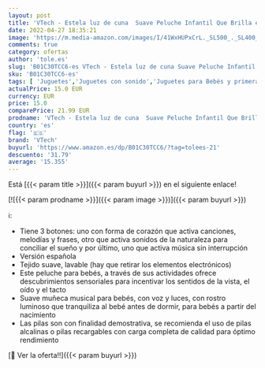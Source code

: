```yaml
---
layout: post
title: 'VTech - Estela luz de cuna  Suave Peluche Infantil Que Brilla en la Oscuridad para calmar y relajar al bebé a la Hora de conciliar el sueño  más de 70 Canciones  Sonidos y tiernas melodías'
date: 2022-04-27 18:35:21
image: 'https://m.media-amazon.com/images/I/41WxHUPxCrL._SL500_._SL400_.jpg'
comments: true
category: ofertas
author: 'tole.es'
slug: 'B01C30TCC6-es VTech - Estela luz de cuna Suave Peluche Infantil Que...'
sku: 'B01C30TCC6-es'
tags: [ 'Juguetes','Juguetes con sonido','Juguetes para Bebés y primera infancia','Juguetes y juegos','bebé','vtech','🇪🇸', ]
actualPrice: 15.0 EUR
currency: EUR
price: 15.0
comparePrice: 21.99 EUR
prodname: 'VTech - Estela luz de cuna  Suave Peluche Infantil Que Brilla en la Oscuridad para calmar y relajar al bebé a la Hora de conciliar el sueño  más de 70 Canciones  Sonidos y tiernas melodías'
country: 'es'
flag: '🇪🇸'
brand: 'VTech'
buyurl: 'https://www.amazon.es/dp/B01C30TCC6/?tag=tolees-21'
descuento: '31.79'
average: '15.355'
---
```


Está [{{< param title >}}]({{< param buyurl >}}) en el siguiente enlace!

[![{{< param prodname >}}]({{< param image >}})]({{< param buyurl >}})

ℹ️:

- Tiene 3 botones: uno con forma de corazón que activa canciones, melodías y frases, otro que activa sonidos de la naturaleza para conciliar el sueño y por último, uno que activa música sin interrupción
- Versión española
- Tejido suave, lavable (hay que retirar los elementos electrónicos)
- Este peluche para bebés, a través de sus actividades ofrece descubrimientos sensoriales para incentivar los sentidos de la vista, el oído y el tacto
- Suave muñeca musical para bebés, con voz y luces, con rostro luminoso que tranquiliza al bebé antes de dormir, para bebés a partir del nacimiento
- Las pilas son con finalidad demostrativa, se recomienda el uso de pilas alcalinas o pilas recargables con carga completa de calidad para óptimo rendimiento

[🛒 Ver la oferta!!]({{< param buyurl >}})
